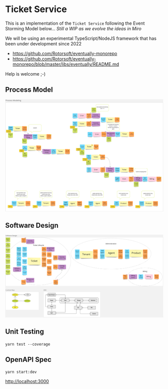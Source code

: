 # Ticket Service

This is an implementation of the `Ticket Service` following the Event Storming Model below... *Still a WIP as we evolve the ideas in Miro*

We will be using an experimental TypeScript/NodeJS framework that has been under development since 2022

- <https://github.com/Rotorsoft/eventually-monorepo>
- <https://github.com/Rotorsoft/eventually-monorepo/blob/master/libs/eventually/README.md>

Help is welcome ;-)

## Process Model

![Process Model](./assets/process-model.png)

## Software Design

![Software Design](./assets/software-design.png)

## Unit Testing

`yarn test --coverage`

## OpenAPI Spec

`yarn start:dev`

[http://localhost:3000](http://localhost:3000)
